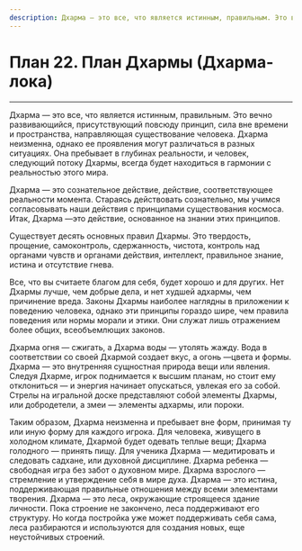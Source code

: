 ```yaml
---
description: Дхарма — это все, что является истинным, правильным. Это вечно развивающийся, присутствующий повсюду принцип, сила вне времени и пространства, направляющая существование человека.
---
```

# План 22. План Дхармы (Дхарма-лока)


---
Дхарма — это все, что является истинным, правильным. Это вечно развивающийся, присутствующий повсюду принцип, сила вне времени и пространства, направляющая существование человека. Дхарма неизменна, однако ее проявления могут различаться в разных ситуациях. Она пребывает в глубинах реальности, и человек, следующий потоку Дхармы, всегда будет находиться в гармонии с реальностью этого мира. 

Дхарма — это сознательное действие, действие, соответствующее реальности момента. Стараясь действовать сознательно, мы учимся согласовывать наши действия с принципами существования космоса. Итак, Дхарма —это действие, основанное на знании этих принципов. 

Существует десять основных правил Дхармы. Это твердость, прощение, самоконтроль, сдержанность, чистота, контроль над органами чувств и органами действия, интеллект, правильное знание, истина и отсутствие гнева. 

Все, что вы считаете благом для себя, будет хорошо и для других. Нет Дхармы лучше, чем добрые дела, и нет худшей адхармы, чем причинение вреда. Законы Дхармы наиболее наглядны в приложении к поведению человека, однако эти принципы гораздо шире, чем правила поведения или нормы морали и этики. Они служат лишь отражением более общих, всеобъемлющих законов. 

Дхарма огня — сжигать, а Дхарма воды — утолять жажду. Вода в соответствии со своей Дхармой создает вкус, а огонь —цвета и формы. Дхарма — это внутренняя сущностная природа вещи или явления. Следуя Дхарме, игрок поднимается к высшим планам, но стоит ему отклониться — и энергия начинает опускаться, увлекая его за собой. Стрелы на игральной доске представляют собой элементы Дхармы, или добродетели, а змеи — элементы адхармы, или пороки. 

Таким образом, Дхарма неизменна и пребывает вне форм, принимая ту или иную форму для каждого игрока. Для человека, живущего в холодном климате, Дхармой будет одевать теплые вещи; Дхарма голодного — принять пищу. Для ученика Дхарма — медитировать и следовать садхане, или духовной дисциплине. Дхарма ребенка — свободная игра без забот о духовном мире. Дхарма взрослого — стремление и утверждение себя в мире духа. Дхарма — это истина, поддерживающая правильные отношения между всеми элементами творения. Дхарма — это леса, окружающие строящееся здание личности. Пока строение не закончено, леса поддерживают его структуру. Но когда постройка уже может поддерживать себя сама, леса разбираются и используются для создания новых, еще неустойчивых строений.
